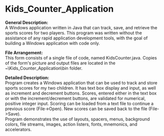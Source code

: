 # Kids_Counter_Application

**General Description:**<br>
A Windows application written in Java that can track, save, and retrieve the sports scores for two players.
This program was written without the assistance of any rapid application development tools, with the goal of
building a Windows application with code only.

**File Arrangement:**<br>
This form consists of a single file of code, named KidsCounter.java.  Copies of the form's picture and output 
files are located in the ~\Kids_Counter_Application\bin folder.

**Detailed Description:**<br>
Program creates a Windows application that can be used to track and store sports scores for my
two children.  It has text box display and input, as well as increment and decrement
buttons.  Scores, entered either in the text box or with the increment/decrement buttons, are 
validated for numerical, positive integer input.  Scoring can be loaded from a text file to 
continue a previous score (File->Open).  New scores can be saved back to the file (File->Save).  
Program demonstrates the use of layouts, spacers, menus, background colors, file streams, 
images, action listers, fonts, mnemonics, and accelerators.

